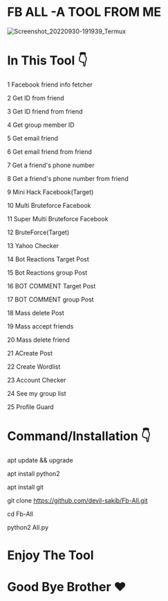 # FB ALL -A TOOL FROM ME
![Screenshot_20220930-191939_Termux](https://user-images.githubusercontent.com/103543395/193743378-afff5bb7-ff2f-4df3-960d-18ab6a57b6ed.jpg)

# In This Tool 👇

1 Facebook friend info fetcher

2 Get ID from friend

3 Get ID friend from friend

4 Get group member ID

5 Get email friend

6 Get email friend from friend

7 Get a friend's phone number

8 Get a friend's phone number from friend

9 Mini Hack Facebook(Target)

10 Multi Bruteforce Facebook

11 Super Multi Bruteforce Facebook

12 BruteForce(Target)

13 Yahoo Checker

14 Bot Reactions Target Post

15 Bot Reactions group Post

16 BOT COMMENT Target Post

17 BOT COMMENT group Post

18 Mass delete Post

19 Mass accept friends

20 Mass delete friend

21 ACreate Post

22 Create Wordlist

23 Account Checker

24 See my group list

25 Profile Guard

# Command/Installation 👇

apt update && upgrade

apt install python2 

apt install git

git clone https://github.com/devil-sakib/Fb-All.git

cd Fb-All

python2 All.py

# Enjoy The Tool 

# Good Bye Brother ❤️

